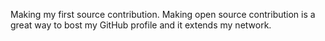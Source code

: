 Making my first source contribution. Making open source contribution is a great way to bost my GitHub profile and it extends my network.
